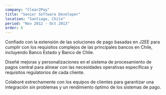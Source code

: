 ```yaml
---
company: "Clear2Pay"
title: "Senior Software Developer"
location: "Santiago, Chile"
period: "Nov 2012 - Oct 2013"
order: 6
---
```


Confiado con la extensión de las soluciones de pago basadas en J2EE para cumplir con los requisitos complejos de las principales bancos en Chile, incluyendo Banco Estado y Banco de Chile.

Diseñé mejoras y personalizaciones en el sistema de procesamiento de pagos central para alinear con las necesidades operativas específicas y requisitos regulatorios de cada cliente.

Colaboré estrechamente con los equipos de clientes para garantizar una integración sin problemas y un rendimiento óptimo de los sistemas de pago.
